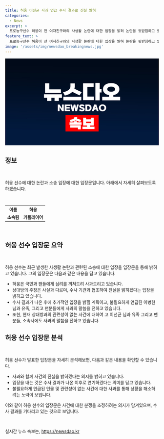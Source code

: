 ```yaml
---
title: 허웅 이선균 사과 언급 수사 결과로 진실 밝혀
categories:
  - News
excerpt: >
  프로농구선수 허웅이 전 여자친구와의 사생활 논란에 대한 입장을 밝혀 논란을 뒷받침하고 있다. 29일, 소속사를 통해 상대방의 주장은 사실과 다르며 수사 기관과 협조 중이라고 전했으며, 수사 결과를 기다릴 것이라고 밝혔다. 또한, 불필요하게 언급된 사람들과 소속사에 사과의 말씀을 전했다. 이에 대한 수사는 계속되고 있으며, 허웅은 이에 대한 입장을 수사 결과가 나오면 정리해서 말할 것으로 밝혔다.
feature_text: >
  프로농구선수 허웅이 전 여자친구와의 사생활 논란에 대한 입장을 밝혀 논란을 뒷받침하고 있다. 29일, 소속사를 통해 상대방의 주장은 사실과 다르며 수사 기관과 협조 중이라고 전했으며, 수사 결과를 기다릴 것이라고 밝혔다. 또한, 불필요하게 언급된 사람들과 소속사에 사과의 말씀을 전했다. 이에 대한 수사는 계속되고 있으며, 허웅은 이에 대한 입장을 수사 결과가 나오면 정리해서 말할 것으로 밝혔다.
image: '/assets/img/newsdao_breakingnews.jpg'
---
```


<p><img src="/assets/img/newsdao_breakingnews.jpg" alt="implanttips 속보" /></p>

<h2 data-ke-size="size26">정보</h2>

<p data-ke-size="size16">&nbsp;</p>

<p data-ke-size="size16">허웅 선수에 대한 논란과 소송 입장에 대한 입장문입니다. 아래에서 자세히 살펴보도록 하겠습니다.</p>

<p data-ke-size="size16">&nbsp;</p>

<table>
    <tbody>
        <tr>
            <td style="text-align: center; height: 17px;"><b>이름</b></td>
            <td style="text-align: center; height: 17px;"><b>허웅</b></td>
        </tr>
        <tr>
            <td style="text-align: center; height: 17px;"><b>소속팀</b></td>
            <td style="text-align: center; height: 17px;"><b>키플레이어</b></td>
        </tr>
    </tbody>
</table>

<p data-ke-size="size16">&nbsp;</p>

<h2 data-ke-size="size26">허웅 선수 입장문 요약</h2>

<p data-ke-size="size16">&nbsp;</p>

<p>허웅 선수는 최근 발생한 사생활 논란과 관련된 소송에 대한 입장을 입장문을 통해 밝히고 있습니다. 그의 입장문은 다음과 같은 내용을 담고 있습니다.</p>

<ul>
    <li>허웅은 국민과 팬들에게 심려를 끼쳐드려 사과드리고 있습니다.</li>
    <li>상대방의 주장은 사실과 다르며, 수사 기관과 협조하여 진실을 밝히겠다는 입장을 밝히고 있습니다.</li>
    <li>수사 결과가 나온 후에 추가적인 입장을 밝힐 계획이고, 불필요하게 언급된 이병헌님과 유족, 그리고 팬분들에게 사과의 말씀을 전하고 있습니다.</li>
    <li>또한, 현재 상대방과의 관련성이 없는 사건에 대하여 고 이선균 님과 유족 그리고 팬 분들, 소속사에도 사과의 말씀을 전하고 있습니다.</li>
</ul>

<h2 data-ke-size="size26">허웅 선수 입장문 분석</h2>

<p data-ke-size="size16">&nbsp;</p>

<p>허웅 선수가 발표한 입장문을 자세히 분석해보면, 다음과 같은 내용을 확인할 수 있습니다.</p>

<ul>
    <li>사과와 함께 사건의 진실을 밝히겠다는 의지를 밝히고 있습니다.</li>
    <li>입장을 내는 것은 수사 결과가 나온 이후로 연기하겠다는 의미를 담고 있습니다.</li>
    <li>불필요하게 언급된 인물 및 관련성이 없는 사건에 대한 사과를 통해 상황을 해소하려는 노력이 보입니다.</li>
</ul>

<p>이와 같이 허웅 선수의 입장문은 사건에 대한 분쟁을 조정하려는 의지가 담겨있으며, 수사 결과를 기다리고 있는 것으로 보입니다.</p>

<p data-ke-size="size16">&nbsp;</p>
실시간 뉴스 속보는, <a href="https://newsdao.kr" rel="dofollow">https://newsdao.kr</a>


